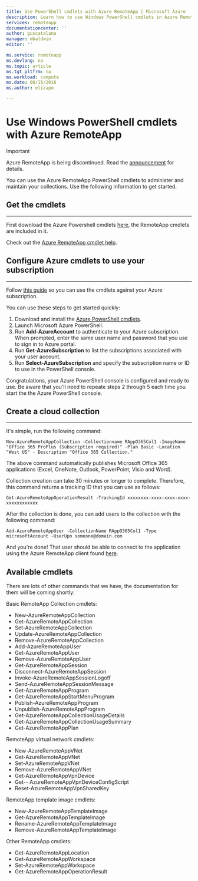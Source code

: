 ```yaml
---
title: Use PowerShell cmdlets with Azure RemoteApp | Microsoft Azure
description: Learn how to use Windows PowerShell cmdlets in Azure RemoteApp.
services: remoteapp
documentationcenter: ''
author: guscatalano
manager: mbaldwin
editor: ''

ms.service: remoteapp
ms.devlang: na
ms.topic: article
ms.tgt_pltfrm: na
ms.workload: compute
ms.date: 08/15/2016
ms.author: elizapo

---
```

# Use Windows PowerShell cmdlets with Azure RemoteApp
> [!IMPORTANT]
> Azure RemoteApp is being discontinued. Read the [announcement](https://go.microsoft.com/fwlink/?linkid=821148) for details.
> 
> 

 You can use the Azure RemoteApp PowerShell cmdlets to administer and maintain your collections. Use the following information to get started.

## Get the cmdlets
- - -
First download the Azure Powershell cmdlets [here](http://go.microsoft.com/?linkid=9811175), the RemoteApp cmdlets are included in it. 

Check out the [Azure RemoteApp cmdlet help](https://msdn.microsoft.com/library/mt428031.aspx).

## Configure Azure cmdlets to use your subscription
- - -
Follow [this guide](../powershell-install-configure.md) so you can use the cmdlets against your Azure subscription.

You can use these steps to get started quickly:

1. Download and install the [Azure PowerShell cmdlets](http://go.microsoft.com/?linkid=9811175).
2. Launch Microsoft Azure PowerShell.
3. Run **Add-AzureAccount** to authenticate to your Azure subscription. When prompted, enter the same user name and password that you use to sign in to Azure portal.  
4. Run **Get-AzureSubscription** to list the subscriptions associated with your user account. 
5. Run **Select-AzureSubscription** and specify the subscription name or ID to use in the PowerShell console.

Congratulations, your Azure PowerShell console is configured and ready to use. Be aware that you'll need to repeate steps 2 through 5 each time you start the the Azure PowerShell console.  

## Create a cloud collection
- - -
It's simple, run the following command:

    New-AzureRemoteAppCollection -Collectionname RAppO365Col1 -ImageName "Office 365 ProPlus (Subscription required)" -Plan Basic -Location "West US" - Description "Office 365 Collection."

The above command automatically publishes Microsoft Office 365 applications (Excel, OneNote, Outlook, PowerPoint, Visio and Word).

Collection creation can take 30 minutes or longer to complete. Therefore, this command returns a tracking ID that you can use as follows:

    Get-AzureRemoteAppOperationResult -TrackingId xxxxxxxx-xxxx-xxxx-xxxx-xxxxxxxxxxxx

After the collection is done, you can add users to the collection with the following command:

    Add-AzureRemoteAppUser -CollectionName RAppO365Col1 -Type microsoftAccount -UserUpn someone@domain.com

And you're done! That user should be able to connect to the application using the Azure RemoteApp client found [here](https://www.remoteapp.windowsazure.com/).

## Available cmdlets
There are lots of other commands that we have, the documentation for them will be coming shortly:

Basic RemoteApp Collection  cmdlets: 

* New-AzureRemoteAppCollection
* Get-AzureRemoteAppCollection
* Set-AzureRemoteAppCollection
* Update-AzureRemoteAppCollection
* Remove-AzureRemoteAppCollection
* Add-AzureRemoteAppUser
* Get-AzureRemoteAppUser
* Remove-AzureRemoteAppUser
* Get-AzureRemoteAppSession
* Disconnect-AzureRemoteAppSession
* Invoke-AzureRemoteAppSessionLogoff
* Send-AzureRemoteAppSessionMessage
* Get-AzureRemoteAppProgram
* Get-AzureRemoteAppStartMenuProgram
* Publish-AzureRemoteAppProgram
* Unpublish-AzureRemoteAppProgram
* Get-AzureRemoteAppCollectionUsageDetails
* Get-AzureRemoteAppCollectionUsageSummary
* Get-AzureRemoteAppPlan

RemoteApp virtual network cmdlets:

* New-AzureRemoteAppVNet
* Get-AzureRemoteAppVNet
* Set-AzureRemoteAppVNet
* Remove-AzureRemoteAppVNet
* Get-AzureRemoteAppVpnDevice
* Get-- AzureRemoteAppVpnDeviceConfigScript
* Reset-AzureRemoteAppVpnSharedKey

RemoteApp template image cmdlets:

* New-AzureRemoteAppTemplateImage
* Get-AzureRemoteAppTemplateImage
* Rename-AzureRemoteAppTemplateImage
* Remove-AzureRemoteAppTemplateImage

Other RemoteApp cmdlets:

* Get-AzureRemoteAppLocation
* Get-AzureRemoteAppWorkspace
* Set-AzureRemoteAppWorkspace
* Get-AzureRemoteAppOperationResult

